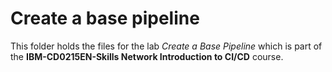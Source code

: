 # Create a base pipeline

This folder holds the files for the lab _Create a Base Pipeline_ which is part of the **IBM-CD0215EN-Skills Network Introduction to CI/CD** course.
